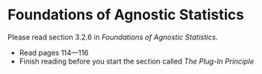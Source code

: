 # Foundations of Agnostic Statistics

Please read section 3.2.6 in *Foundations of Agnostic Statistics*. 

- Read pages 114—116
- Finish reading before you start the section called *The Plug-In Principle* 


